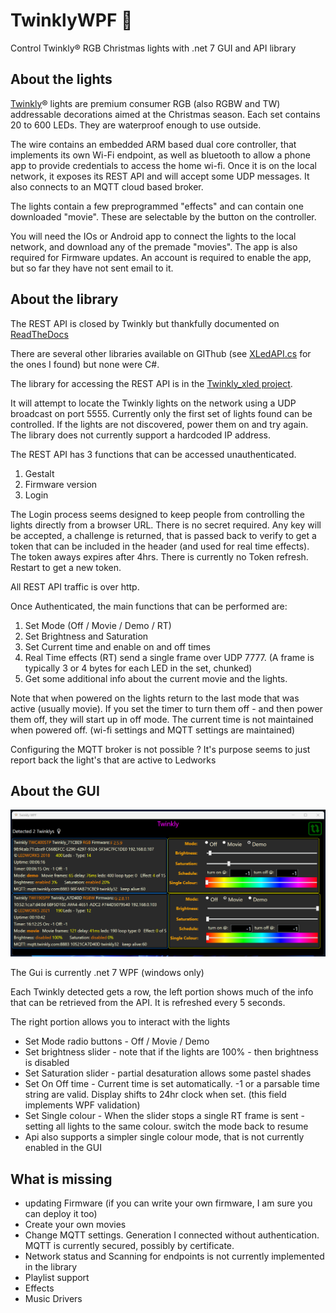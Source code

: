 # TwinklyWPF :christmas_tree:
Control Twinkly® RGB Christmas lights with .net 7 GUI and API library 

## About the lights
[Twinkly](https://twinkly.com)® lights are premium consumer RGB (also RGBW and TW) addressable decorations aimed at the Christmas season.
Each set contains 20 to 600 LEDs. They are waterproof enough to use outside.

The wire contains an embedded ARM based dual core controller, that implements its own Wi-Fi endpoint, as well as bluetooth to allow a phone app to provide credentials to access the home wi-fi. Once it is on the local network, it exposes its REST API and will accept some UDP messages. It also connects to an MQTT cloud based broker.

The lights contain a few preprogrammed "effects" and can contain one downloaded "movie". These are selectable by the button on the controller.

You will need the IOs or Android app to connect the lights to the local network, and download any of the premade "movies".
The app is also required for Firmware updates. An account is required to enable the app, but so far they have not sent email to it.

## About the library
The REST API is closed by Twinkly but thankfully documented on [ReadTheDocs](https://xled-docs.readthedocs.io/en/latest/readme.html)

There are several other libraries available on GIThub (see [XLedAPI.cs](https://github.com/MarkAlanJones/TwinklyWPF/blob/main/Twinly_xled/XLedAPI.cs) for the ones I found)
but none were C#.

The library for accessing the REST API is in the [Twinkly_xled project](https://github.com/MarkAlanJones/TwinklyWPF/tree/main/Twinly_xled).

It will attempt to locate the Twinkly lights on the network using a UDP broadcast on port 5555. Currently only the first set of lights found can be controlled.
If the lights are not discovered, power them on and try again. The library does not currently support a hardcoded IP address.

The REST API has 3 functions that can be accessed unauthenticated. 
1. Gestalt
2. Firmware version
3. Login

The Login process seems designed to keep people from controlling the lights directly from a browser URL. There is no secret required.
Any key will be accepted, a challenge is returned, that is passed back to verify to get a token that can be included in the header (and used for real time effects).
The token aways expires after 4hrs. There is currently no Token refresh. Restart to get a new token.

All REST API traffic is over http.

Once Authenticated, the main functions that can be performed are:
1. Set Mode (Off / Movie / Demo / RT)
2. Set Brightness and Saturation
3. Set Current time and enable on and off times 
4. Real Time effects (RT) send a single frame over UDP 7777. (A frame is typically 3 or 4 bytes for each LED in the set, chunked)
5. Get some additional info about the current movie and the lights.

Note that when powered on the lights return to the last mode that was active (usually movie). If you set the timer to turn them off - and then power them off, they will start up in off mode. The current time is not maintained when powered off. (wi-fi settings and MQTT settings are maintained)

Configuring the MQTT broker is not possible ? It's purpose seems to just report back the light's that are active to Ledworks

## About the GUI
![GitHub Logo](TwinklyWPF_screenshot2.png)

The Gui is currently .net 7 WPF (windows only)

Each Twinkly detected gets a row, the left portion shows much of the info that can be retrieved from the API. It is refreshed every 5 seconds.

The right portion allows you to interact with the lights
* Set Mode radio buttons - Off / Movie / Demo 
* Set brightness slider - note that if the lights are 100% - then brightness is disabled
* Set Saturation slider - partial desaturation allows some pastel shades
* Set On Off time - Current time is set automatically. -1 or a parsable time string are valid. Display shifts to 24hr clock when set. (this field implements WPF validation)
* Set Single colour - When the slider stops a single RT frame is sent - setting all lights to the same colour. switch the mode back to resume
* Api also supports a simpler single colour mode, that is not currently enabled in the GUI

## What is missing

* updating Firmware (if you can write your own firmware, I am sure you can deploy it too)
* Create your own movies
* Change MQTT settings. Generation I connected without authentication. MQTT is currently secured, possibly by certificate.
* Network status and Scanning for endpoints is not currently implemented in the library
* Playlist support
* Effects
* Music Drivers


